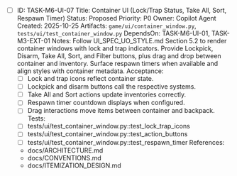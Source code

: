 - [ ] ID: TASK-M6-UI-07
  Title: Container UI (Lock/Trap Status, Take All, Sort, Respawn Timer)
  Status: Proposed
  Priority: P0
  Owner: Copilot Agent
  Created: 2025-10-25
  Artifacts: `game/ui/container_window.py`, `tests/ui/test_container_window.py`
  DependsOn: TASK-M6-UI-01, TASK-M3-EXT-01
  Notes:
  Follow UI_SPEC_UO_STYLE.md Section 5.2 to render container windows with lock and trap indicators.
  Provide Lockpick, Disarm, Take All, Sort, and Filter buttons, plus drag and drop between container and inventory.
  Surface respawn timers when available and align styles with container metadata.
  Acceptance:
  - [ ] Lock and trap icons reflect container state.
  - [ ] Lockpick and disarm buttons call the respective systems.
  - [ ] Take All and Sort actions update inventories correctly.
  - [ ] Respawn timer countdown displays when configured.
  - [ ] Drag interactions move items between container and backpack.
  Tests:
  - [ ] tests/ui/test_container_window.py::test_lock_trap_icons
  - [ ] tests/ui/test_container_window.py::test_action_buttons
  - [ ] tests/ui/test_container_window.py::test_respawn_timer
  References:
  - docs/ARCHITECTURE.md
  - docs/CONVENTIONS.md
  - docs/ITEMIZATION_DESIGN.md
